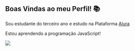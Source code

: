 ## Boas Vindas ao meu Perfil! 📚

Sou estudante do terceiro ano e estudo na Plataforma [Alura](https://alura.com.br)

Estou aprendendo a programação JavaScript!

![](https://media.tenor.com/_orlGabJGLIAAAAM/1.gif)
